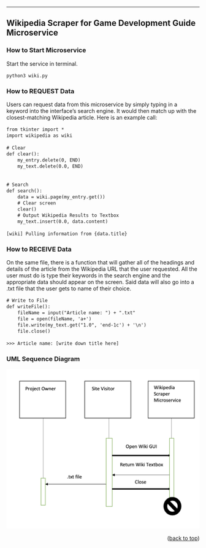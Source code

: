 -----------------------------------------------------
Wikipedia Scraper for Game Development Guide Microservice
-----------------------------------------------------

### How to Start Microservice
Start the service in terminal.
```
python3 wiki.py
```
### How to REQUEST Data
Users can request data from this microservice by simply typing in a keyword into the interface’s search engine. It would then match up with the closest-matching Wikipedia article. Here is an example call:

```
from tkinter import *
import wikipedia as wiki

# Clear
def clear():
    my_entry.delete(0, END)
    my_text.delete(0.0, END)


# Search
def search():
    data = wiki.page(my_entry.get())
    # Clear screen
    clear()
    # Output Wikipedia Results to Textbox
    my_text.insert(0.0, data.content)
    
[wiki] Pulling information from {data.title}
```


### How to RECEIVE Data
On the same file, there is a function that will gather all of the headings and details of the article from the Wikipedia URL that the user requested. All the user must do is type their keywords in the search engine and the appropriate data should appear on the screen. Said data will also go into a .txt file that the user gets to name of their choice.

```
# Write to File
def writeFile():
    fileName = input("Article name: ") + ".txt"
    file = open(fileName, 'a+')
    file.write(my_text.get("1.0", 'end-1c') + '\n')
    file.close()

>>> Article name: [write down title here]
```

### UML Sequence Diagram
![UML Diagram](./img/UML.png)

<p align="right">(<a href="#top">back to top</a>)</p>
